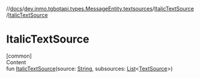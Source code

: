 //[docs](../../../index.md)/[dev.inmo.tgbotapi.types.MessageEntity.textsources](../index.md)/[ItalicTextSource](index.md)/[ItalicTextSource](-italic-text-source.md)



# ItalicTextSource  
[common]  
Content  
fun [ItalicTextSource](-italic-text-source.md)(source: [String](https://kotlinlang.org/api/latest/jvm/stdlib/kotlin/-string/index.html), subsources: [List](https://kotlinlang.org/api/latest/jvm/stdlib/kotlin.collections/-list/index.html)<[TextSource](../../dev.inmo.tgbotapi.CommonAbstracts/-text-source/index.md)>)  



